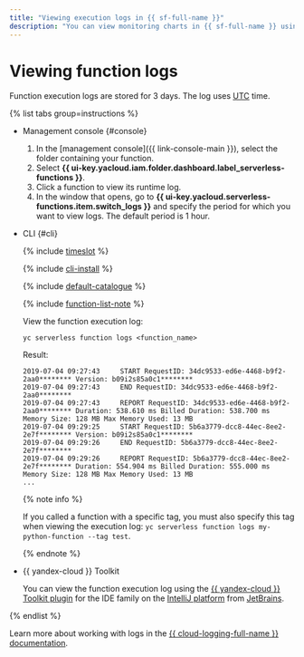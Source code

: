 ```yaml
---
title: "Viewing execution logs in {{ sf-full-name }}"
description: "You can view monitoring charts in {{ sf-full-name }} using the management console. To do this, select {{ sf-name }} and click the function whose execution log you want to view. In the window that opens, go to Logs and specify the time period. The default time period is 1 hour. Function execution logs are stored for 3 days. Time in the log is shown in UTC."
---
```


# Viewing function logs

Function execution logs are stored for 3 days. The log uses [UTC](https://en.wikipedia.org/wiki/Coordinated_Universal_Time) time.

{% list tabs group=instructions %}

- Management console {#console}

   1. In the [management console]({{ link-console-main }}), select the folder containing your function.
   1. Select **{{ ui-key.yacloud.iam.folder.dashboard.label_serverless-functions }}**.
   1. Click a function to view its runtime log.
   1. In the window that opens, go to **{{ ui-key.yacloud.serverless-functions.item.switch_logs }}** and specify the period for which you want to view logs. The default period is 1 hour.

- CLI {#cli}

   {% include [timeslot](../../../_includes/functions/timeslot.md) %}

   {% include [cli-install](../../../_includes/cli-install.md) %}

   {% include [default-catalogue](../../../_includes/default-catalogue.md) %}

   {% include [function-list-note](../../../_includes/functions/function-list-note.md) %}

   View the function execution log:

   ```
   yc serverless function logs <function_name>
   ```
   Result:
   ```
   2019-07-04 09:27:43     START RequestID: 34dc9533-ed6e-4468-b9f2-2aa0******** Version: b09i2s85a0c1********
   2019-07-04 09:27:43     END RequestID: 34dc9533-ed6e-4468-b9f2-2aa0********
   2019-07-04 09:27:43     REPORT RequestID: 34dc9533-ed6e-4468-b9f2-2aa0******** Duration: 538.610 ms Billed Duration: 538.700 ms Memory Size: 128 MB Max Memory Used: 13 MB
   2019-07-04 09:29:25     START RequestID: 5b6a3779-dcc8-44ec-8ee2-2e7f******** Version: b09i2s85a0c1********
   2019-07-04 09:29:26     END RequestID: 5b6a3779-dcc8-44ec-8ee2-2e7f********
   2019-07-04 09:29:26     REPORT RequestID: 5b6a3779-dcc8-44ec-8ee2-2e7f******** Duration: 554.904 ms Billed Duration: 555.000 ms Memory Size: 128 MB Max Memory Used: 13 MB
   ...
   ```

   {% note info %}

   If you called a function with a specific tag, you must also specify this tag when viewing the execution log: `yc serverless function logs my-python-function --tag test`.

   {% endnote %}


- {{ yandex-cloud }} Toolkit

   You can view the function execution log using the [{{ yandex-cloud }} Toolkit plugin](https://github.com/yandex-cloud/ide-plugin-jetbrains/blob/master/README.en.md) for the IDE family on the [IntelliJ platform](https://www.jetbrains.com/opensource/idea/) from [JetBrains](https://www.jetbrains.com/).


{% endlist %}

Learn more about working with logs in the [{{ cloud-logging-full-name }} documentation](../../../logging/).
